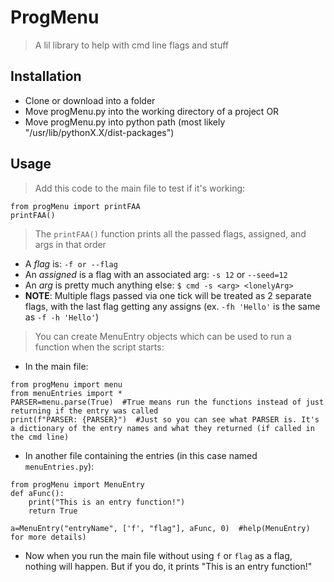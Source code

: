 # ProgMenu

> A lil library to help with cmd line flags and stuff

## Installation

- Clone or download into a folder
- Move progMenu.py into the working directory of a project
OR
- Move progMenu.py into python path (most likely "/usr/lib/pythonX.X/dist-packages")

## Usage

> Add this code to the main file to test if it's working:

```
from progMenu import printFAA
printFAA()
```

> The `printFAA()` function prints all the passed flags, assigned, and args in that order

- A *flag* is: `-f or --flag`
- An *assigned* is a flag with an associated arg: `-s 12` or `--seed=12`
- An *arg* is pretty much anything else: `$ cmd -s <arg> <lonelyArg>`
- **NOTE**: Multiple flags passed via one tick will be treated as 2 separate flags, with the last flag getting any assigns (ex. `-fh 'Hello'` is the same as `-f -h 'Hello'`)

> You can create MenuEntry objects which can be used to run a function when the script starts:

- In the main file:
```
from progMenu import menu
from menuEntries import *
PARSER=menu.parse(True)  #True means run the functions instead of just returning if the entry was called
print(f"PARSER: {PARSER}")  #Just so you can see what PARSER is. It's a dictionary of the entry names and what they returned (if called in the cmd line)
```

- In another file containing the entries (in this case named `menuEntries.py`):
```
from progMenu import MenuEntry
def aFunc():
	print("This is an entry function!")
	return True

a=MenuEntry("entryName", ['f', "flag"], aFunc, 0)  #help(MenuEntry) for more details)
```

- Now when you run the main file without using `f` or `flag` as a flag, nothing will happen. But if you do, it prints "This is an entry function!"
